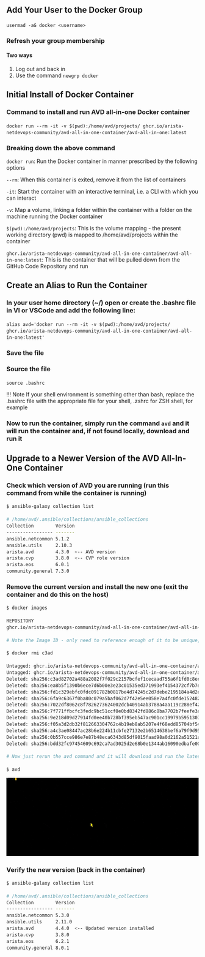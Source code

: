 ## Add Your User to the Docker Group

`usermad -aG docker <username>`

### Refresh your group membership

#### Two ways

1. Log out and back in
2. Use the command `newgrp docker`

## Initial Install of Docker Container

### Command to install and run AVD all-in-one Docker container

`docker run --rm -it -v $(pwd):/home/avd/projects/ ghcr.io/arista-netdevops-community/avd-all-in-one-container/avd-all-in-one:latest`

### Breaking down the above command

`docker run`: Run the Docker container in manner prescribed by the following options

`--rm`: When this container is exited, remove it from the list of containers

`-it`: Start the container with an interactive terminal, i.e. a CLI with which you can interact

`-v`: Map a volume, linking a folder within the container with a folder on the machine running the Docker container

`$(pwd):/home/avd/projects`: This is the volume mapping - the present working directory (pwd) is mapped to /home/avd/projects within the container

`ghcr.io/arista-netdevops-community/avd-all-in-one-container/avd-all-in-one:latest`: This is the container that will be pulled down from the GitHub Code Repository and run

## Create an Alias to Run the Container

### In your user home directory (~/) open or create the .bashrc file in VI or VSCode and add the following line:

`alias avd='docker run --rm -it -v $(pwd):/home/avd/projects/ ghcr.io/arista-netdevops-community/avd-all-in-one-container/avd-all-in-one:latest'`

### Save the file

### Source the file

`source .bashrc`

!!! Note If your shell environment is something other than bash, replace the .bashrc file with the appropriate file for your shell, .zshrc for ZSH shell, for example

### Now to run the container, simply run the command `avd` and it will run the container and, if not found locally, download and run it

## Upgrade to a Newer Version of the AVD All-In-One Container

### Check which version of AVD you are running (run this command from while the container is running)

```sh
$ ansible-galaxy collection list

# /home/avd/.ansible/collections/ansible_collections
Collection        Version
----------------- -------
ansible.netcommon 5.1.2
ansible.utils     2.10.3
arista.avd        4.3.0  <-- AVD version
arista.cvp        3.8.0  <-- CVP role version
arista.eos        6.0.1
community.general 7.3.0
```

### Remove the current version and install the new one (exit the container and do this on the host)

```sh
$ docker images

REPOSITORY                                                                   TAG       IMAGE ID       CREATED        SIZE
ghcr.io/arista-netdevops-community/avd-all-in-one-container/avd-all-in-one   latest    c3ad82702a48   2 months ago   866MB

# Note the Image ID - only need to reference enough of it to be unique, usually no more than 4 digits

$ docker rmi c3ad

Untagged: ghcr.io/arista-netdevops-community/avd-all-in-one-container/avd-all-in-one:latest
Untagged: ghcr.io/arista-netdevops-community/avd-all-in-one-container/avd-all-in-one@sha256:123460283974c2c76479c08bc8ab84bced504a62b299e51aec17f740a805880b
Deleted: sha256:c3ad82702a488a2082f7f029c2157bcfef1cecaad755a6f1fd0c8ec6eaea226f
Deleted: sha256:ea8b5f1390b6ece7d6b00e3e23c01535ed371993ef4154372cf7b7ed98bf2e3c
Deleted: sha256:fd1c329ebfc0fdc091782b0817be4d74245c2d7debe2195184a4d2ec5d81255c
Deleted: sha256:6fa9c6367f0ba80c079a5baf062d7f42e5ee058e7a4fc0fde152482bf2cce186
Deleted: sha256:7022df8062c8f7826273624002dcb40914ab3788a4aa119c288ef42beaf06735
Deleted: sha256:7f771ffbcfc3fedc9bc51ccf0e0bd8342fd886c8ba7702b7feefe3acd9cd465e
Deleted: sha256:9e218d09d27914fd0ee40b728bf395eb547ac901cc19979b5951307e34099454
Deleted: sha256:f05a3d2db32f812663304762c4b19eb8ab5207e4f68edd85704bf5451436cf93
Deleted: sha256:a4c3ae08447ac28b6e224b11cbfe27132e2b6514638bef6a79f9d95d6642e2d8
Deleted: sha256:0b557cce986e7e87b48eca6343d85df9015faad98a0d2162a51521ac65ad03ba
Deleted: sha256:bdd32fc97454609c692ca7ad3025d2e68b0e1344ab16090edbafe0019eb6dc95

# Now just rerun the avd command and it will download and run the latest image

$ avd
```

![AVD command](./avd_command.gif)

### Verify the new version (back in the container)

```sh
$ ansible-galaxy collection list

# /home/avd/.ansible/collections/ansible_collections
Collection        Version
----------------- -------
ansible.netcommon 5.3.0
ansible.utils     2.11.0
arista.avd        4.4.0  <-- Updated version installed
arista.cvp        3.8.0
arista.eos        6.2.1
community.general 8.0.1
```
